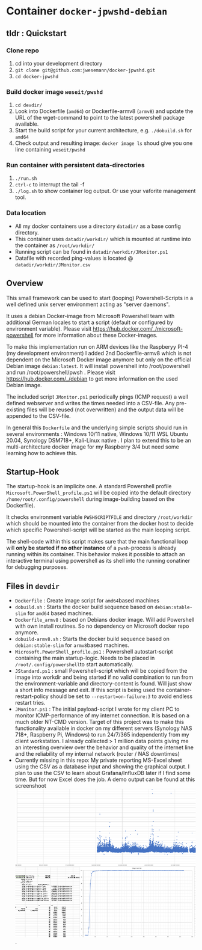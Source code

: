 # Container `docker-jpwshd-debian`

## tldr : Quickstart

### Clone repo

1) cd into your development directory
2) `git clone git@github.com:jwesemann/docker-jpwshd.git`
3) `cd docker-jpwshd`

### Build docker image `weseit/pwshd`
1) `cd devdir/`
2) Look into Dockerfile (`amd64`) or Dockerfile-armv8 (`armv8`) and update the URL of the wget-command to point to the latest powershell package available.
3) Start the build script for your current architecture, e.g. `./dobuild.sh` for `amd64`
4) Check output and resulting image: `docker image ls` shoud give you one line containing `weseit/pwshd`

### Run container with persistent data-directories
1) `./run.sh`
2) `ctrl-c` to interrupt the tail -f
3) `./log.sh` to show container log output. Or use your vaforite management tool.

### Data location
* All my docker containers use a directory `datadir/` as a base config directory. 
* This container uses `datadir/workdir/` which is mounted at runtime into the container as `/root/workdir/`
* Running script can be found in `datadir/workdir/JMonitor.ps1`
* Datafile with recorded ping-values is located @ `datadir/workdir/JMonitor.csv`

## Overview

This small framework can be used to start (looping) Powershell-Scripts in a well defined unix server environment acting as "server daemons".

It uses a debian Docker-image from Microsoft Powershell team with additional German locales to start a script (default or configured by environment variable). Please visit <https://hub.docker.com/_/microsoft-powershell> for more information about these Docker-images.

To make this implementation run on ARM devices like the Raspberyy PI-4 (my development environment) I added 2nd Dockerfile-armv8 which is not dependent on the Microsoft Docker image anymore but only on the official Debian image `debian:latest`. It will install powershell into /root/powershell and run /root/powershell/pwsh . Please visit <https://hub.docker.com/_/debian> to get more information on the used Debian image.

The included script `JMonitor.ps1` periodically pings (ICMP request) a well defined webserver and writes the times needed into a CSV-file. Any pre-existing files will be reused (not overwritten) and the output data will be appended to the CSV-file.


In general this `Dockerfile` and the underlying simple scripts should run in several environments : Windows 10/11 native, Windows 10/11 WSL Ubuntu 20.04, Synology DSM718+, Kali-Linux native . I plan to extend this to be an multi-architecture docker image for my Raspberry 3/4 but need some learning how to achieve this.

## Startup-Hook

The startup-hook is an implicite one. A standard Powershell profile `Microsoft.PowerShell_profile.ps1` will be copied into the default directory `/home/root/.config/powershell` during image-building based on the Dockerfile).

It checks environment variable `PWSHSCRIPTFILE` and directory `/root/workdir` which should be mounted into the container from the docker host to decide which specific Powershell-script will be started as the main looping script. 

The shell-code within this script makes sure that the main functional loop will **only be started if no other instance** of a `pwsh`-process is already running within its container. This behavior makes it possible to attach an interactive terminal using powershell as its shell into the running conatiner for debugging purposes.

## Files in `devdir`

* `Dockerfile` : Create image script for `amd64`based machines 
* `dobuild.sh` : Starts the docker build sequence based on `debian:stable-slim` for `amd64` based machines.
* `Dockerfile_armv8` : based on Debians docker image. Will add Powershell with own install routines. So no dependency on Microsoft docker repo anymore.
* `dobuild-armv8.sh` : Starts the docker build sequence based on `debian:stable-slim` for  `armv8`based machines.
* `Microsoft.PowerShell_profile.ps1` : Powershell autostart-script containing the main startup-logic. Needs to be placed in `/root/.config/powershell`to start automatically.
* `JStandard.ps1` : small Powershell-script which will be copied from the image into workdir and being started if no valid combination to run from the environment-variable and directory-content is found. Will just show a short info message and exit. If this script is being used the container-restart-policy should be set to `--restart=on-failure:3` to avoid endless restart tries.
* `JMonitor.ps1` : The initial payload-script I wrote for my client PC to monitor ICMP-performance of my internet connection. It is based on a much older NT-CMD version. Target of this project was to make this functionality  available in docker on my different servers (Synology NAS 718+, Raspberry Pi, Windows) to run 24/7/365 independently from my client workstation. I already collected > 1 million data points giving me an interesting overview over the behavior and quality of the internet line and the reliability of my internal network (router / NAS downtimes)
* Currently missing in this repo: My private reporting MS-Excel sheet using the CSV as a database input and showing the graphical output. I plan to use the CSV to learn about Grafana/InfluxDB later if I find some time. But for now Excel does the job. A demo output can be found at this screenshoot ![screenshootExcel1](JMonitorExcelSnapshoot.png).
